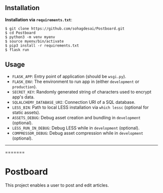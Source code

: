 ## Installation

**Installation via `requirements.txt`**:

```shell
$ git clone https://github.com/sohagdesai/Postboard.git
$ cd Postboard
$ python3 -m venv myenv
$ source myenv/bin/activate
$ pip3 install -r requirements.txt
$ flask run
```
## Usage

* `FLASK_APP`: Entry point of application (should be `wsgi.py`).
* `FLASK_ENV`: The environment to run app in (either `development` or `production`).
* `SECRET_KEY`: Randomly generated string of characters used to encrypt app's data.
* `SQLALCHEMY_DATABASE_URI`: Connection URI of a SQL database.
* `LESS_BIN`: Path to local LESS installation via `which lessc` (optional for static assets).
* `ASSETS_DEBUG`: Debug asset creation and bundling in `development` (optional).
* `LESS_RUN_IN_DEBUG`: Debug LESS while in `development` (optional).
* `COMPRESSOR_DEBUG`: Debug asset compression while in `development` (optional).
-----
=======
# Postboard
This project enables a user to post and edit articles.
